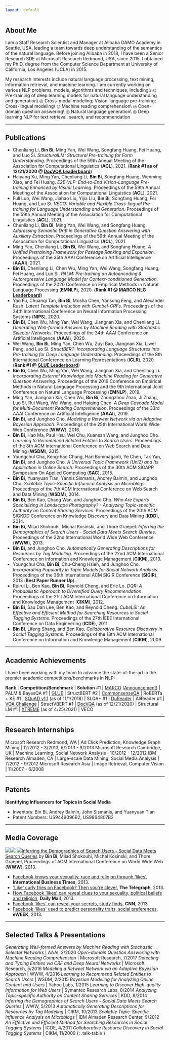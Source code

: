 ```yaml
---
layout: default
---
```


## About Me

I am a Staff Research Scientist and Manager at Alibaba DAMO Academy in Seattle, USA, leading a team towards deep understanding of the semantics of the natural language. Before joining Alibaba in 2018, I have been a Senior Research SDE at Microsoft Research Redmond, USA, since 2015. I obtained my Ph.D. degree from the Computer Science Department at University of California, Los Angeles (UCLA) in 2015.

My research interests include natural language processing, text mining, information retrieval, and machine learning. I am currently working on various NLP problems, models, algorithms and techniques, including:\\
◎ Pre-training of deep learning models for natural language understanding and generation\\
◎ Cross-modal modeling; Vision-language pre-training; Cross-lingual modeling\\
◎ Machine reading comprehension\\
◎ Open-domain question answering\\
◎ Natural language generation\\
◎ Deep learning NLP for text retrieval, search, and recommendation

---

## Publications

* Chenliang Li, **Bin Bi**, Ming Yan, Wei Wang, Songfang Huang, Fei Huang, and Luo Si. *StructuralLM: Structural Pre-training for Form Understanding*. Proceedings of the 59th Annual Meeting of the Association for Computational Linguistics (**ACL**), 2021. (**Rank \#1 as of 12/21/2020 @ [DocVQA Leaderboard](https://rrc.cvc.uab.es/?ch=17&com=evaluation&task=1)**)
* Haiyang Xu, Ming Yan, Chenliang Li, **Bin Bi**, Songfang Huang, Wenming Xiao, and Fei Huang. *E2E-VLP: End-to-End Vision-Language Pre-training Enhanced by Visual Learning*. Proceedings of the 59th Annual Meeting of the Association for Computational Linguistics (**ACL**), 2021.
* Fuli Luo, Wei Wang, Jiahao Liu, Yijia Liu, **Bin Bi**, Songfang Huang, Fei Huang, and Luo Si. *VECO: Variable and Flexible Cross-lingual Pre-training for Language Understanding and Generation*. Proceedings of the 59th Annual Meeting of the Association for Computational Linguistics (**ACL**), 2021.
* Chenliang Li, **Bin Bi**, Ming Yan, Wei Wang, and Songfang Huang. *Addressing Semantic Drift in Generative Question Answering with Auxiliary Extraction*. Proceedings of the 59th Annual Meeting of the Association for Computational Linguistics (**ACL**), 2021.
* Ming Yan, Chenliang Li, **Bin Bi**, Wei Wang, and Songfang Huang. *A Unified Pretraining Framework for Passage Ranking and Expansion*. Proceedings of the 35th AAAI Conference on Artificial Intelligence (**AAAI**), 2021.
* **Bin Bi**, Chenliang Li, Chen Wu, Ming Yan, Wei Wang, Songfang Huang, Fei Huang, and Luo Si. *PALM: Pre-training an Autoencoding & Autoregressive Language Model for Context-conditioned Generation*. Proceedings of the 2020 Conference on Empirical Methods in Natural Language Processing (**EMNLP**), 2020. (**Rank \#1 @ [MARCO NLG Leaderboard](https://microsoft.github.io/msmarco)**)
* Yao Fu, Chuanqi Tan, **Bin Bi**, Mosha Chen, Yansong Feng, and Alexander Rush. *Latent Template Induction with Gumbel-CRFs*. Proceedings of the 34th International Conference on Neural Information Processing Systems (**NIPS**), 2020.
* **Bin Bi**, Chen Wu, Ming Yan, Wei Wang, Jiangnan Xia, and Chenliang Li. *Generating Well-formed Answers by Machine Reading with Stochastic Selector Networks*. Proceedings of the 34th AAAI Conference on Artificial Intelligence (**AAAI**), 2020.
* Wei Wang, **Bin Bi**, Ming Yan, Chen Wu, Zuyi Bao, Jiangnan Xia, Liwei Peng, and Luo Si. *StructBERT: Incorporating Language Structures into Pre-training for Deep Language Understanding*. Proceedings of the 8th International Conference on Learning Representations (**ICLR**), 2020. (**Rank \#1 @ [GLUE Leaderboard](https://gluebenchmark.com/leaderboard)**)
* **Bin Bi**, Chen Wu, Ming Yan, Wei Wang, Jiangnan Xia, and Chenliang Li. *Incorporating External Knowledge into Machine Reading for Generative Question Answering*. Proceedings of the 2019 Conference on Empirical Methods in Natural Language Processing and the 9th International Joint Conference on Natural Language Processing (**EMNLP**), 2019.
* Ming Yan, Jiangnan Xia, Chen Wu, **Bin Bi**, Zhongzhou Zhao, Ji Zhang, Luo Si, Rui Wang, Wei Wang, and Haiqing Chen. *A Deep Cascade Model for Multi-Document Reading Comprehension*. Proceedings of the 33rd AAAI Conference on Artificial Intelligence (**AAAI**), 2019.
* **Bin Bi**, and Junghoo Cho. *Modeling a Retweet Network via an Adaptive Bayesian Approach*. Proceedings of the 25th International World Wide Web Conference (**WWW**), 2016.
* **Bin Bi**, Hao Ma, Paul Hsu, Wei Chu, Kuansan Wang, and Junghoo Cho. *Learning to Recommend Related Entities to Search Users*. Proceedings of the 8th ACM International Conference on Web Search and Data Mining (**WSDM**), 2015.
* Youngchul Cha, Keng-hao Chang, Hari Bommaganti, Ye Chen, Tak Yan, **Bin Bi**, and Junghoo Cho. *A Universal Topic Framework (UniZ) and Its Application in Online Search*. Proceedings of the 30th ACM SIGAPP Symposium On Applied Computing (**SAC**), 2015.
* **Bin Bi**, Yuanyuan Tian, Yannis Sismanis, Andrey Balmin, and Junghoo Cho. *Scalable Topic-Specific Influence Analysis on Microblogs*. Proceedings of the 7th ACM International Conference on Web Search and Data Mining (**WSDM**), 2014.
* **Bin Bi**, Ben Kao, Chang Wan, and Junghoo Cho. *Who Are Experts Specializing in Landscape Photography? - Analyzing Topic-specific Authority on Content Sharing Services*. Proceedings of the 20th ACM SIGKDD Conference on Knowledge Discovery and Data Mining (**KDD**), 2014.
* **Bin Bi**, Milad Shokouhi, Michal Kosinski, and Thore Graepel. *Inferring the Demographics of Search Users - Social Data Meets Search Queries*. Proceedings of the 22nd International World Wide Web Conference (**WWW**), 2013.
* **Bin Bi**, and Junghoo Cho. *Automatically Generating Descriptions for Resources by Tag Modeling*. Proceedings of the 22nd ACM International Conference on Information and Knowledge Management (**CIKM**), 2013.
* Youngchul Cha, **Bin Bi**, Chu-Cheng Hsieh, and Junghoo Cho. *Incorporating Popularity in Topic Models for Social Network Analysis*. Proceedings of the 36th International ACM SIGIR Conference (**SIGIR**), 2013 (**Best Paper Runner Up**).
* Ruirui Li, Ben Kao, **Bin Bi**, Reynold Cheng, and Eric Lo. *DQR: A Probabilistic Approach to Diversified Query Recommendation*. Proceedings of the 21st ACM International Conference on Information and Knowledge Management (**CIKM**), 2012.
* **Bin Bi**, Sau Dan Lee, Ben Kao, and Reynold Cheng. *CubeLSI: An Effective and Efficient Method for Searching Resources in Social Tagging Systems*. Proceedings of the 27th IEEE International Conference on Data Engineering (**ICDE**), 2011.
* **Bin Bi**, Lifeng Shang, and Ben Kao. *Collaborative Resource Discovery in Social Tagging Systems*. Proceedings of the 18th ACM International Conference on Information and Knowledge Management (**CIKM**), 2009.

---

## Academic Achievements

I have been working with my team to advance the state-of-the-art in the premier academic competitions/benchmarks in NLP:

**Rank** | **Competition/Benchmark** | **Solution**
\#1 | [MARCO](https://microsoft.github.io/msmarco) ([Announcement](https://twitter.com/MSMarcoAI/status/1007324430123450369)) | PALM & BayesQA
\#1 | [GLUE](https://gluebenchmark.com/leaderboard) | StructBERT
\#2 | [CommonsenseQA](https://www.tau-nlp.org/csqa-leaderboard) | RoBERTa + KE
\#1 | [SQuAD v1.1](https://rajpurkar.github.io/SQuAD-explorer) (as of 11/1/2018) | SLQA+
\#1 | [DuReader](https://ai.baidu.com/broad/leaderboard?dataset=dureader) | AliReader
\#1 | [VQA Challenge](https://evalai.cloudcv.org/web/challenges/challenge-page/514/leaderboard/1386) | StructVBERT
\#1 | [DocVQA](https://rrc.cvc.uab.es/?ch=17&com=evaluation&task=1) (as of 12/21/2020) | Structural LM
\#1 | [XTREME](https://sites.research.google/xtreme) (as of 4/25/2021) | VECO

---

## Research Internships

Microsoft Research Redmond, WA | Ad Click Prediction, Knowledge Graph Mining | 12/2012 - 3/2013, 6/2013 - 9/2013
Microsoft Research Cambridge, UK | Machine Learning, Social Network Analysis | 10/2012 - 12/2012
IBM Research Almaden, CA | Large-scale Data Mining, Social Media Analysis | 7/2012 - 9/2012
Microsoft Research Asia | Image Retrieval, Computer Vision | 11/2007 - 6/2008

---

## Patents

**Identifying Influencers for Topics in Social Media**
* Inventors: Bin Bi, Andrey Balmin, John Sismanis, and Yuanyuan Tian
* Patent Numbers: US9449096B2, US9864807B2

---

## Media Coverage

<img class="uselection" src="uselection.png"><img class="uselection" src="political-pred.png">
[<img class="icon" src="pdf.png">Inferring the Demographics of Search Users - Social Data Meets Search Queries](http://www2013.w3c.br/proceedings/p131.pdf) by **Bin Bi**, Milad Shokouhi, Michal Kosinski, and Thore Graepel, Proceedings of ACM International Conference on World Wide Web (**WWW**), 2013.
* [Facebook knows your sexuality, race and religion through ‘likes’](https://www.ibtimes.co.uk/facebook-button-provides-information-sexuality-personality-race-444785), **International Business Times**, 2013.
* ['Like' curly fries on Facebook? Then you're clever](https://www.telegraph.co.uk/technology/facebook/9923070/Like-curly-fries-on-Facebook-Then-youre-clever.html), **The Telegraph**, 2013.
* [How Facebook 'likes' can reveal clues to your sexuality, political beliefs and religion](https://www.dailymail.co.uk/sciencetech/article-2291749/How-Facebook-likes-reveal-clues-sexuality-political-beliefs-religion.html), **Daily Mail**, 2013.
* [Facebook 'likes' can reveal your secrets, study finds](https://www.cnn.com/2013/03/11/tech/social-media/facebook-likes-study/index.html), **CNN**, 2013.
* [Facebook 'likes' used to predict personality traits, social preferences](https://www.eweek.com/cloud/facebook-likes-used-to-predict-personality-traits-social-preferences), **eWEEK**, 2013.

---

## Selected Talks & Presentations

*Generating Well-formed Answers by Machine Reading with Stochastic Selector Networks* | AAAI, 2/2020
*Open-domain Question Answering with Machine Reading Comprehension* | Microsoft Research, 7/2017
*Detecting and Typing Entities via CRF and Deep Neural Networks* | Microsoft Research, 5/2016
*Modeling a Retweet Network via an Adaptive Bayesian Approach* | WWW, 4/2016
*Learning to Recommend Related Entities to Search Users* | WSDM, 2/2015
*Bayesian Modeling for Analyzing Online Content and Users* | Yahoo Labs, 1/2015
*Learning to Discover High-quality Information for Web Users* | Symantec Research Labs, 8/2014
*Analyzing Topic-specific Authority on Content Sharing Services* | KDD, 8/2014
*Inferring the Demographics of Search Users - Social Data Meets Search Queries* | WWW, 5/2013
*Automatically Generating Descriptions for Resources by Tag Modeling* | CIKM, 10/2013
*Scalable Topic-Specific Influence Analysis on Microblogs* | IBM Almaden Research Center, 9/2012
*An Effective and Efficient Method for Searching Resources in Social Tagging Systems* | ICDE, 4/2011
*Collaborative Resource Discovery in Social Tagging Systems* | CIKM, 11/2009
{: .talk-table }
